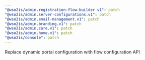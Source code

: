 ```yaml
---
"@wso2is/admin.registration-flow-builder.v1": patch
"@wso2is/admin.server-configurations.v1": patch
"@wso2is/admin.email-management.v1": patch
"@wso2is/admin.branding.v1": patch
"@wso2is/admin.core.v1": patch
"@wso2is/admin.home.v1": patch
"@wso2is/console": patch
---
```


Replace dynamic portal configuration with flow configuration API
